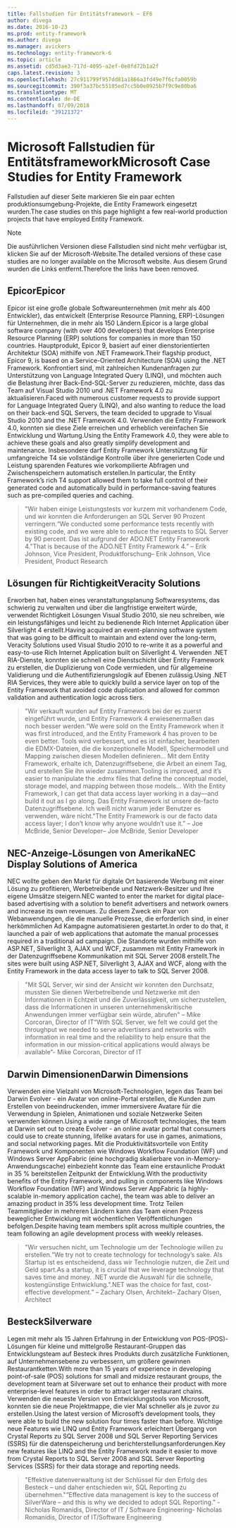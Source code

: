 ```yaml
---
title: Fallstudien für Entitätsframework – EF6
author: divega
ms.date: 2016-10-23
ms.prod: entity-framework
ms.author: divega
ms.manager: avickers
ms.technology: entity-framework-6
ms.topic: article
ms.assetid: cd5d3ae3-717d-4095-a2ef-0e8fd72b1a2f
caps.latest.revision: 3
ms.openlocfilehash: 27c911799f957dd81a1866a3fd49e7f6cfa0059b
ms.sourcegitcommit: 390f3a37bc55105ed7cc5b0e0925b7f9c9e80ba6
ms.translationtype: MT
ms.contentlocale: de-DE
ms.lasthandoff: 07/09/2018
ms.locfileid: "39121372"
---
```

# <a name="microsoft-case-studies-for-entity-framework"></a><span data-ttu-id="60f2b-102">Microsoft Fallstudien für Entitätsframework</span><span class="sxs-lookup"><span data-stu-id="60f2b-102">Microsoft Case Studies for Entity Framework</span></span>
<span data-ttu-id="60f2b-103">Fallstudien auf dieser Seite markieren Sie ein paar echten produktionsumgebung-Projekte, die Entity Framework eingesetzt wurden.</span><span class="sxs-lookup"><span data-stu-id="60f2b-103">The case studies on this page highlight a few real-world production projects that have employed Entity Framework.</span></span>
> [!NOTE]
> <span data-ttu-id="60f2b-104">Die ausführlichen Versionen diese Fallstudien sind nicht mehr verfügbar ist, klicken Sie auf der Microsoft-Website.</span><span class="sxs-lookup"><span data-stu-id="60f2b-104">The detailed versions of these case studies are no longer available on the Microsoft website.</span></span> <span data-ttu-id="60f2b-105">Aus diesem Grund wurden die Links entfernt.</span><span class="sxs-lookup"><span data-stu-id="60f2b-105">Therefore the links have been removed.</span></span>

## <a name="epicor"></a><span data-ttu-id="60f2b-106">Epicor</span><span class="sxs-lookup"><span data-stu-id="60f2b-106">Epicor</span></span>
<span data-ttu-id="60f2b-107">Epicor ist eine große globale Softwareunternehmen (mit mehr als 400 Entwickler), das entwickelt (Enterprise Resource Planning, ERP)-Lösungen für Unternehmen, die in mehr als 150 Ländern.</span><span class="sxs-lookup"><span data-stu-id="60f2b-107">Epicor is a large global software company (with over 400 developers) that develops Enterprise Resource Planning (ERP) solutions for companies in more than 150 countries.</span></span>
<span data-ttu-id="60f2b-108">Hauptprodukt, Epicor 9, basiert auf einer dienstorientierten Architektur (SOA) mithilfe von .NET Framework.</span><span class="sxs-lookup"><span data-stu-id="60f2b-108">Their flagship product, Epicor 9, is based on a Service-Oriented Architecture (SOA) using the .NET Framework.</span></span>
<span data-ttu-id="60f2b-109">Konfrontiert sind, mit zahlreichen Kundenanfragen zur Unterstützung von Language Integrated Query (LINQ), und möchten auch die Belastung ihrer Back-End-SQL-Server zu reduzieren, möchte, dass das Team auf Visual Studio 2010 und .NET Framework 4.0 zu aktualisieren.</span><span class="sxs-lookup"><span data-stu-id="60f2b-109">Faced with numerous customer requests to provide support for Language Integrated Query (LINQ), and also wanting to reduce the load on their back-end SQL Servers, the team decided to upgrade to Visual Studio 2010 and the .NET Framework 4.0.</span></span>
<span data-ttu-id="60f2b-110">Verwenden die Entity Framework 4.0, konnten sie diese Ziele erreichen und erheblich vereinfachen Sie Entwicklung und Wartung.</span><span class="sxs-lookup"><span data-stu-id="60f2b-110">Using the Entity Framework 4.0, they were able to achieve these goals and also greatly simplify development and maintenance.</span></span>
<span data-ttu-id="60f2b-111">Insbesondere darf Entity Framework Unterstützung für umfangreiche T4 sie vollständige Kontrolle über ihre generierten Code und Leistung sparenden Features wie vorkompilierte Abfragen und Zwischenspeichern automatisch erstellen.</span><span class="sxs-lookup"><span data-stu-id="60f2b-111">In particular, the Entity Framework’s rich T4 support allowed them to take full control of their generated code and automatically build in performance-saving features such as pre-compiled queries and caching.</span></span>

> <span data-ttu-id="60f2b-112">"Wir haben einige Leistungstests vor kurzem mit vorhandenem Code, und wir konnten die Anforderungen an SQL Server 90 Prozent verringern.</span><span class="sxs-lookup"><span data-stu-id="60f2b-112">“We conducted some performance tests recently with existing code, and we were able to reduce the requests to SQL Server by 90 percent.</span></span>
<span data-ttu-id="60f2b-113">Das ist aufgrund der ADO.NET Entity Framework 4."</span><span class="sxs-lookup"><span data-stu-id="60f2b-113">That is because of the ADO.NET Entity Framework 4.”</span></span> <span data-ttu-id="60f2b-114">– Erik Johnson, Vice President, Produktforschung</span><span class="sxs-lookup"><span data-stu-id="60f2b-114">– Erik Johnson, Vice President, Product Research</span></span>  

## <a name="veracity-solutions"></a><span data-ttu-id="60f2b-115">Lösungen für Richtigkeit</span><span class="sxs-lookup"><span data-stu-id="60f2b-115">Veracity Solutions</span></span>
<span data-ttu-id="60f2b-116">Erworben hat, haben eines veranstaltungsplanung Softwaresystems, das schwierig zu verwalten und über die langfristige erweitert würde, verwendet Richtigkeit Lösungen Visual Studio 2010, sie neu schreiben, wie ein leistungsfähiges und leicht zu bedienende Rich Internet Application über Silverlight 4 erstellt.</span><span class="sxs-lookup"><span data-stu-id="60f2b-116">Having acquired an event-planning software system that was going to be difficult to maintain and extend over the long-term, Veracity Solutions used Visual Studio 2010 to re-write it as a powerful and easy-to-use Rich Internet Application built on Silverlight 4.</span></span>
<span data-ttu-id="60f2b-117">Verwenden .NET RIA-Dienste, konnten sie schnell eine Dienstschicht über Entity Framework zu erstellen, die Duplizierung von Code vermieden, und für allgemeine Validierung und die Authentifizierungslogik auf Ebenen zulässig.</span><span class="sxs-lookup"><span data-stu-id="60f2b-117">Using .NET RIA Services, they were able to quickly build a service layer on top of the Entity Framework that avoided code duplication and allowed for common validation and authentication logic across tiers.</span></span>  

> <span data-ttu-id="60f2b-118">"Wir verkauft wurden auf Entity Framework bei der es zuerst eingeführt wurde, und Entity Framework 4 erwiesenermaßen das noch besser werden.</span><span class="sxs-lookup"><span data-stu-id="60f2b-118">“We were sold on the Entity Framework when it was first introduced, and the Entity Framework 4 has proven to be even better.</span></span>
<span data-ttu-id="60f2b-119">Tools wird verbessert, und es ist einfacher, bearbeiten die EDMX-Dateien, die die konzeptionelle Modell, Speichermodell und Mapping zwischen diesen Modellen definieren... Mit dem Entity Framework, erhalte ich, Datenzugriffsebene, die Arbeit an einem Tag, und erstellen Sie ihn wieder zusammen.</span><span class="sxs-lookup"><span data-stu-id="60f2b-119">Tooling is improved, and it’s easier to manipulate the .edmx files that define the conceptual model, storage model, and mapping between those models... With the Entity Framework, I can get that data access layer working in a day—and build it out as I go along.</span></span>
<span data-ttu-id="60f2b-120">Das Entity Framework ist unsere de-facto Datenzugriffsebene. Ich weiß nicht warum jeder Benutzer es verwenden, wäre nicht."</span><span class="sxs-lookup"><span data-stu-id="60f2b-120">The Entity Framework is our de facto data access layer; I don’t know why anyone wouldn’t use it.”</span></span> <span data-ttu-id="60f2b-121">– Joe McBride, Senior Developer</span><span class="sxs-lookup"><span data-stu-id="60f2b-121">– Joe McBride, Senior Developer</span></span>

## <a name="nec-display-solutions-of-america"></a><span data-ttu-id="60f2b-122">NEC-Anzeige-Lösungen von Amerika</span><span class="sxs-lookup"><span data-stu-id="60f2b-122">NEC Display Solutions of America</span></span>
<span data-ttu-id="60f2b-123">NEC wollte geben den Markt für digitale Ort basierende Werbung mit einer Lösung zu profitieren, Werbetreibende und Netzwerk-Besitzer und Ihre eigene Umsätze steigern.</span><span class="sxs-lookup"><span data-stu-id="60f2b-123">NEC wanted to enter the market for digital place-based advertising with a solution to benefit advertisers and network owners and increase its own revenues.</span></span>
<span data-ttu-id="60f2b-124">Zu diesem Zweck ein Paar von Webanwendungen, die die manuelle Prozesse, die erforderlich sind, in einer herkömmlichen Ad Kampagne automatisieren gestartet.</span><span class="sxs-lookup"><span data-stu-id="60f2b-124">In order to do that, it launched a pair of web applications that automate the manual processes required in a traditional ad campaign.</span></span>
<span data-ttu-id="60f2b-125">Die Standorte wurden mithilfe von ASP.NET, Silverlight 3, AJAX und WCF, zusammen mit Entity Framework in der Datenzugriffsebene Kommunikation mit SQL Server 2008 erstellt.</span><span class="sxs-lookup"><span data-stu-id="60f2b-125">The sites were built using ASP.NET, Silverlight 3, AJAX and WCF, along with the Entity Framework in the data access layer to talk to SQL Server 2008.</span></span>

> <span data-ttu-id="60f2b-126">"Mit SQL Server, wir sind der Ansicht wir konnten den Durchsatz, mussten Sie dienen Werbetreibende und Netzwerke mit den Informationen in Echtzeit und die Zuverlässigkeit, um sicherzustellen, dass die Informationen in unseren unternehmenskritische Anwendungen immer verfügbar sein würde, abrufen" – Mike Corcoran, Director of IT</span><span class="sxs-lookup"><span data-stu-id="60f2b-126">“With SQL Server, we felt we could get the throughput we needed to serve advertisers and networks with information in real time and the reliability to help ensure that the information in our mission-critical applications would always be available”- Mike Corcoran, Director of IT</span></span>

## <a name="darwin-dimensions"></a><span data-ttu-id="60f2b-127">Darwin Dimensionen</span><span class="sxs-lookup"><span data-stu-id="60f2b-127">Darwin Dimensions</span></span>
<span data-ttu-id="60f2b-128">Verwenden eine Vielzahl von Microsoft-Technologien, legen das Team bei Darwin Evolver - ein Avatar von online-Portal erstellen, die Kunden zum Erstellen von beeindruckenden, immer immersivere Avatare für die Verwendung in Spielen, Animationen und soziale Netzwerke Seiten verwenden können.</span><span class="sxs-lookup"><span data-stu-id="60f2b-128">Using a wide range of Microsoft technologies, the team at Darwin set out to create Evolver - an online avatar portal that consumers could use to create stunning, lifelike avatars for use in games, animations, and social networking pages.</span></span>
<span data-ttu-id="60f2b-129">Mit die Produktivitätsvorteile von Entity Framework und Komponenten wie Windows Workflow Foundation (WF) und Windows Server AppFabric (eine hochgradig skalierbare von in-Memory-Anwendungscache) einbezieht konnte das Team eine erstaunliche Produkt in 35 % bereitstellen Zeitpunkt der Entwicklung.</span><span class="sxs-lookup"><span data-stu-id="60f2b-129">With the productivity benefits of the Entity Framework, and pulling in components like Windows Workflow Foundation (WF) and Windows Server AppFabric (a highly-scalable in-memory application cache), the team was able to deliver an amazing product in 35% less development time.</span></span>
<span data-ttu-id="60f2b-130">Trotz Teilen Teammitglieder in mehreren Ländern kann das Team einen Prozess beweglicher Entwicklung mit wöchentlichen Veröffentlichungen befolgen.</span><span class="sxs-lookup"><span data-stu-id="60f2b-130">Despite having team members split across multiple countries, the team following an agile development process with weekly releases.</span></span>

 > <span data-ttu-id="60f2b-131">"Wir versuchen nicht, um Technologie um der Technologie willen zu erstellen.</span><span class="sxs-lookup"><span data-stu-id="60f2b-131">“We try not to create technology for technology’s sake.</span></span> <span data-ttu-id="60f2b-132">Als Startup ist es entscheidend, dass wir Technologie nutzen, die Zeit und Geld spart.</span><span class="sxs-lookup"><span data-stu-id="60f2b-132">As a startup, it is crucial that we leverage technology that saves time and money.</span></span>
 <span data-ttu-id="60f2b-133">.NET wurde die Auswahl für die schnelle, kostengünstige Entwicklung."</span><span class="sxs-lookup"><span data-stu-id="60f2b-133">.NET was the choice for fast, cost-effective development.”</span></span> <span data-ttu-id="60f2b-134">– Zachary Olsen, Architekt</span><span class="sxs-lookup"><span data-stu-id="60f2b-134">– Zachary Olsen, Architect</span></span>  

## <a name="silverware"></a><span data-ttu-id="60f2b-135">Besteck</span><span class="sxs-lookup"><span data-stu-id="60f2b-135">Silverware</span></span>
<span data-ttu-id="60f2b-136">Legen mit mehr als 15 Jahren Erfahrung in der Entwicklung von POS-(POS)-Lösungen für kleine und mittelgroße Restaurant-Gruppen das Entwicklungsteam auf Besteck ihres Produkts durch zusätzliche Funktionen, auf Unternehmensebene zu verbessern, um größere gewinnen Restaurantketten.</span><span class="sxs-lookup"><span data-stu-id="60f2b-136">With more than 15 years of experience in developing point-of-sale (POS) solutions for small and midsize restaurant groups, the development team at Silverware set out to enhance their product with more enterprise-level features in order to attract larger restaurant chains.</span></span>
<span data-ttu-id="60f2b-137">Verwenden die neueste Version von Entwicklungstools von Microsoft, konnten sie die neue Projektmappe, die vier Mal schneller als je zuvor zu erstellen.</span><span class="sxs-lookup"><span data-stu-id="60f2b-137">Using the latest version of Microsoft’s development tools, they were able to build the new solution four times faster than before.</span></span>
<span data-ttu-id="60f2b-138">Wichtige neue Features wie LINQ und Entity Framework erleichtert Übergang von Crystal Reports zu SQL Server 2008 und SQL Server Reporting Services (SSRS) für die datenspeicherung und berichterstellungsanforderungen.</span><span class="sxs-lookup"><span data-stu-id="60f2b-138">Key new features like LINQ and the Entity Framework made it easier to move from Crystal Reports to SQL Server 2008 and SQL Server Reporting Services (SSRS) for their data storage and reporting needs.</span></span>

> <span data-ttu-id="60f2b-139">"Effektive datenverwaltung ist der Schlüssel für den Erfolg des Besteck – und daher entschieden wir, SQL Reporting zu übernehmen."</span><span class="sxs-lookup"><span data-stu-id="60f2b-139">“Effective data management is key to the success of SilverWare – and this is why we decided to adopt SQL Reporting.”</span></span> <span data-ttu-id="60f2b-140">-Nicholas Romanidis, Director of IT / Software Engineering</span><span class="sxs-lookup"><span data-stu-id="60f2b-140">- Nicholas Romanidis, Director of IT/Software Engineering</span></span>
